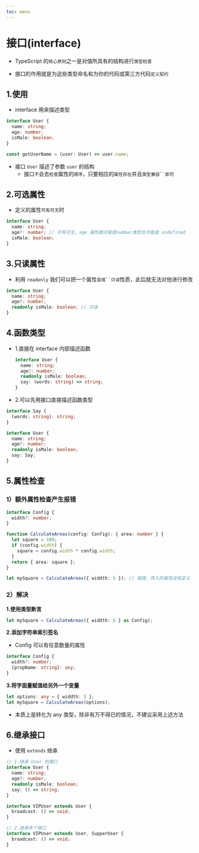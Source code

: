 ```yaml
---
toc: menu
---
```


# 接口(interface)

- TypeScript 的`核心原则`之一是对值所具有的结构进行`类型检查`

- 接口的作用就是为这些类型命名和为你的代码或第三方代码`定义契约`

## 1.使用

- interface 用来描述类型

```ts
interface User {
  name: string;
  age: number;
  isMale: boolean;
}

const getUserName = (user: User) => user.name;
```

- 接口 `User` 描述了参数 `user` 的结构
  - 接口`不`会去`检查`属性的`顺序`，只要相应的`属性存在`并且` 类型兼容``即可 `

## 2.可选属性

- 定义的属性`可有可无`时

```ts
interface User {
  name: string;
  age?: number; // 可有可无，age 属性既可能是number类型也可能是 undefined
  isMale: boolean;
}
```

## 3.只读属性

- 利用 `readonly` 我们可以把一个属性` 变成``只读 `性质，此后就无法对他进行修改

```ts
interface User {
  name: string;
  age?: number;
  readonly isMale: boolean; // 只读
}
```

## 4.函数类型

- 1.直接在 interface 内部描述函数

  ```ts
  interface User {
    name: string;
    age?: number;
    readonly isMale: boolean;
    say: (words: string) => string;
  }
  ```

- 2.可以先用接口直接描述函数类型

```ts
interface Say {
  (words: string): string;
}

interface User {
  name: string;
  age?: number;
  readonly isMale: boolean;
  say: Say;
}
```

## 5.属性检查

### 1）额外属性检查产生报错

```ts
interface Config {
  width?: number;
}

function CalculateAreas(config: Config): { area: number } {
  let square = 100;
  if (config.width) {
    square = config.width * config.width;
  }
  return { area: square };
}

let mySquare = CalculateAreas({ widdth: 5 }); // 报错，传入的属性没有定义
```

### 2）解决

**1.使用类型断言**

```ts
let mySquare = CalculateAreas({ widdth: 5 } as Config);
```

**2.添加字符串索引签名**

- Config 可以有任意数量的属性

```ts
interface Config {
  width?: number;
  [propName: string]: any;
}
```

**3.将字面量赋值给另外一个变量**

```ts
let options: any = { widdth: 5 };
let mySquare = CalculateAreas(options);
```

- 本质上是转化为 any 类型，除非有万不得已的情况，不建议采用上述方法

## 6.继承接口

- 使用 `extends` 继承

```ts
// 1.继承 User 的接口
interface User {
  name: string;
  age?: number;
  readonly isMale: boolean;
  say: () => string;
}

interface VIPUser extends User {
  broadcast: () => void;
}

// 2.继承多个接口
interface VIPUser extends User, SupperUser {
  broadcast: () => void;
}
```
